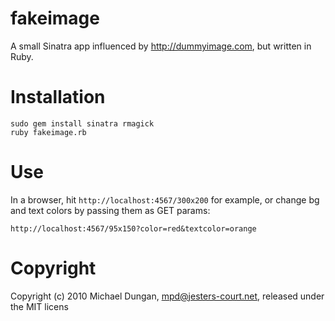 fakeimage
=========

A small Sinatra app influenced by http://dummyimage.com, but written in Ruby.

Installation
============

    sudo gem install sinatra rmagick
    ruby fakeimage.rb

Use
===

In a browser, hit `http://localhost:4567/300x200` for example, or change bg and text colors by passing them as GET params:

`http://localhost:4567/95x150?color=red&textcolor=orange`


Copyright
=========

Copyright (c) 2010 Michael Dungan, mpd@jesters-court.net, released under the MIT licens
